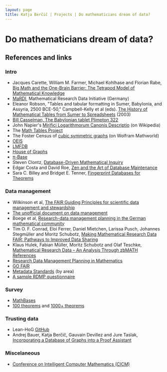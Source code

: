 ```yaml
---
layout: page
title: Katja Berčič | Projects | Do mathematicians dream of data?
---
```


# Do mathematicians dream of data?

## References and links

### Intro

* Jacques Carette, William M. Farmer, Michael Kohlhase and Florian Rabe, [Big Math and the One-Brain Barrier: The Tetrapod Model of Mathematical Knowledge](https://link.springer.com/article/10.1007/s00283-020-10006-0)
* [MaRDI](https://portal.mardi4nfdi.de/), Mathematical Research Data Initiative (Germany)
* Eleanor Robson, "Tables and tabular formatting in Sumer, Babylonia, and Assyria, 2500 BCE-50," Campbell-Kelly et al (eds). [The History of Mathematical Tables from Sumer to Spreadsheets](https://academic.oup.com/book/4975) (2003)
* [Bill Casselman, The Babylonian tablet Plimpton 322](https://personal.math.ubc.ca/~cass/courses/m446-03/pl322/pl322.html)
* John Napier's [Mirifici Logarithmorum Canonis Descriptio](https://en.wikipedia.org/wiki/Mirifici_Logarithmorum_Canonis_Descriptio) (on Wikipedia)
* The [Math Tables Project](https://www.nist.gov/mathematics-statistics/prehistory-math-tables-project)
* The Foster Census of [cubic symmetric graphs](https://mathworld.wolfram.com/CubicSymmetricGraph.html) (on Wolfram Mathworld)
* [OEIS](https://oeis.org/)
* [LMFDB](https://www.lmfdb.org/)
* [House of Graphs](https://houseofgraphs.org/)
* [π-Base](https://topology.pi-base.org/)
* Steven Clontz, [Database-Driven Mathematical Inquiry](https://arxiv.org/abs/2404.05778)
* Edgar Costa and David Roe, [Zen and the Art of Database Maintenance](https://math.mit.edu/~edgarc/files/papers/Costa,%20Roe%20-%20Zen%20and%20the%20Art%20of%20Database%20Maintenance.pdf)
* Sara C. Billey and Bridget E. Tenner, [Fingerprint Databases for Theorems](https://www.ams.org/notices/201308/rnoti-p1034.pdf)

### Data management

* Wilkinson et al, [The FAIR Guiding Principles for scientific data management and stewardship](https://www.nature.com/articles/sdata201618)
* [The unofficial document on data management](https://mathematics.library.cornell.edu/databases/)
* Boege et al, [Research-data management planning in the German mathematical community](https://ems.press/journals/mag/articles/12474488)
* Tim O. F. Conrad, Eloi Ferrer, Daniel Mietchen, Larissa Pusch, Johannes Stegmüller and Moritz Schubotz, [Making Mathematical Research Data FAIR: Pathways to Improved Data Sharing](https://www.nature.com/articles/s41597-024-03480-0)
* Klaus Hulek, Fabian Müller, Moritz Schubotz and Olaf Teschke, [Mathematical Research Data – An Analysis Through zbMATH References](https://ems.press/journals/mag/articles/16432)
* [Research Data Management Planning in Mathematics](https://zenodo.org/records/10018246/files/MaRDI_RDM_WhitePaper.pdf)
* [GO FAIR](https://www.go-fair.org/fair-principles/)
* [Metadata Standards](https://rdamsc.bath.ac.uk/) (by area)
* [A sample RDMP questionnaire](https://www.aamu.edu/research-economic-development/research-compliance/_documents/rdmp-template.pdf)

### Survey

* [MathBases](https://mathbases.org)
* [100 theorems](www.cs.ru.nl/~freek/100/) and [1000+ theorems](https://1000-plus.github.io)

### Trusting data

* Lean-HoG [GitHub](https://github.com/katjabercic/Lean-HoG/)
* Andrej Bauer, Katja Berčič, Gauvain Devillez and Jure Taslak, [Incorporating a Database of Graphs into a Proof Assistant](https://link.springer.com/chapter/10.1007/978-3-031-66997-2_9)

### Miscelaneous

* [Conference on Intelligent Computer Mathematics (CICM)](https://cicm-conference.org/cicm.php)









